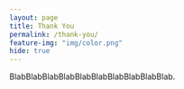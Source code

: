 ```yaml
---
layout: page
title: Thank You
permalink: /thank-you/
feature-img: "img/color.png"
hide: true
---
```


BlabBlabBlabBlabBlabBlabBlabBlabBlabBlab.
